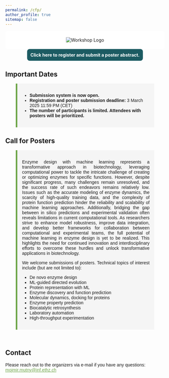 ```yaml
---
permalink: /cfp/
author_profile: true
sitemap: false
---
```


<div style="background-color: white; padding: 20px; border-radius: 8px; display: flex; justify-content: center;">
  <img src="https://mlbiocat.github.io/mlbiocat2025/images/logo.png" alt="Workshop Logo" style="max-height: 50vh; display: block; margin: 0 auto;" />
</div>

<a href="https://docs.google.com/forms/d/e/1FAIpQLSf5HvdtoYE5jChAGrXDEQVhW1MelSfl4QyUY97rLQePhtVLEg/viewform?usp=dialog" target="_blank" style="text-decoration: none; display: block; padding: 10px; background-color: #1C5B62; color: white; border-radius: 8px; text-align: center; cursor: pointer; width: fit-content; margin: 0 auto;">
  <strong>Click here to register and submit a poster abstract.</strong>
</a>


## Important Dates
<div style="padding: 15px; background-color: #f5f5f5; border-left: 5px solid #6FA64A; width: 80%; margin: 0 auto;">
  <ul style="font-family: 'Arial Nova Light', Arial, sans-serif;">
    <li><strong>Submission system is now open.</strong></li>
    <li><strong>Registration and poster submission deadline:</strong> 3 March 2025 11:59 PM (CET)</li>
    <li><strong>The number of participants is limited. Attendees with posters will be prioritized.</strong></li>
  </ul>
</div>


## Call for Posters
<div style="padding: 15px; background-color: #f5f5f5; border-left: 5px solid #6FA64A; width: 80%; margin: 0 auto;">
  <p style="text-align: justify; font-family: 'Arial Nova Light', Arial, sans-serif;">Enzyme design with machine learning represents a transformative approach in biotechnology, leveraging computational power to tackle the intricate challenge of creating or optimizing enzymes for specific functions. However, despite significant progress, many challenges remain unresolved, and the success rate of such endeavors remains relatively low. Issues such as the accurate modeling of enzyme dynamics, the scarcity of high-quality training data, and the complexity of protein function prediction hinder the reliability and scalability of machine learning approaches. Additionally, bridging the gap between in silico predictions and experimental validation often reveals limitations in current computational tools. As researchers strive to enhance model robustness, improve data integration, and develop better frameworks for collaboration between computational and experimental teams, the full potential of machine learning in enzyme design is yet to be realized. This highlights the need for continued innovation and interdisciplinary efforts to overcome these hurdles and unlock transformative applications in biotechnology.</p>
  
  <p style="text-align: justify; font-family: 'Arial Nova Light', Arial, sans-serif;">We welcome submissions of posters. Technical topics of interest include (but are not limited to):</p>

  <ul style="list-style-type: square; font-family: 'Arial Nova Light', Arial, sans-serif;">
    <li>De novo enzyme design</li>
    <li>ML-guided directed evolution</li>
    <li>Protein representation with ML</li>
    <li>Enzyme discovery and function prediction</li>
    <li>Molecular dynamics, docking for proteins</li>
    <li>Enzyme property prediction</li>
    <li>Biocatalytic retrosynthesis</li>
    <li>Laboratory automation</li>
    <li>High-throughput experimentation</li>
  </ul>
</div>

&nbsp;


## Contact
<p style="font-family: 'Arial Nova Light', Arial, sans-serif; text-align: left;">Please reach out to the organizers via e-mail if you have any questions: <a href="mailto:mojmir.mutny@inf.ethz.ch" style="color: #6FA64A; text-decoration: underline;">mojmir.mutny@inf.ethz.ch</a></p>
